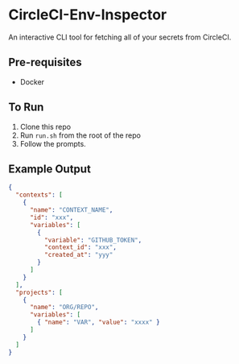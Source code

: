 # CircleCI-Env-Inspector
An interactive CLI tool for fetching all of your secrets from CircleCI.

## Pre-requisites
 - Docker

## To Run

1. Clone this repo
2. Run `run.sh` from the root of the repo
3. Follow the prompts.

## Example Output

```json
{
  "contexts": [
    {
      "name": "CONTEXT_NAME",
      "id": "xxx",
      "variables": [
        {
          "variable": "GITHUB_TOKEN",
          "context_id": "xxx",
          "created_at": "yyy"
        }
      ]
    }
  ],
  "projects": [
    {
      "name": "ORG/REPO",
      "variables": [
        { "name": "VAR", "value": "xxxx" }
      ]
    }
  ]
}
```